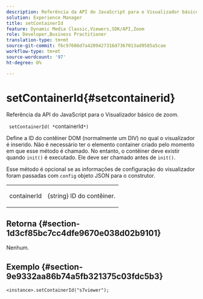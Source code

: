 ```yaml
---
description: Referência da API do JavaScript para o Visualizador básico de zoom.
solution: Experience Manager
title: setContainerId
feature: Dynamic Media Classic,Viewers,SDK/API,Zoom
role: Developer,Business Practitioner
translation-type: tm+mt
source-git-commit: f6c97606d7a4209427316d7367013ad9585a5cae
workflow-type: tm+mt
source-wordcount: '97'
ht-degree: 0%

---
```



# setContainerId{#setcontainerid}

Referência da API do JavaScript para o Visualizador básico de zoom.

` setContainerId( *`containerId`*)`

Define a ID do contêiner DOM (normalmente um DIV) no qual o visualizador é inserido. Não é necessário ter o elemento container criado pelo momento em que esse método é chamado. No entanto, o contêiner deve existir quando `init()` é executado. Ele deve ser chamado antes de `init()`.

Esse método é opcional se as informações de configuração do visualizador foram passadas com `config` objeto JSON para o construtor.

<table id="table_896DFF34A68A403DB93A6D597461A573"> 
 <tbody> 
  <tr> 
   <td colname="col1"> <p> <span class="codeph"> <span class="varname"> containerId  </span> </span> </p> </td> 
   <td colname="col2"> <p> <span class="codeph"> {string}  </span> ID do contêiner. </p> </td> 
  </tr> 
 </tbody> 
</table>

## Retorna {#section-1d3cf85bc7cc4dfe9670e038d02b9101}

Nenhum.

## Exemplo {#section-9e9332aa86b74a5fb321375c03fdc5b3}

```
<instance>.setContainerId("s7viewer");
```

